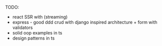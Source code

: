 TODO:

- react SSR with <Suspense /> (streaming)
- express - good ddd crud with django inspired architecture + form with validators
- solid oop examples in ts
- design patterns in ts
